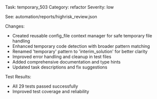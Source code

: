 Task: temporary_503
Category: refactor
Severity: low

See: automation/reports/highrisk_review.json

Changes:
- Created reusable config_file context manager for safe temporary file handling
- Enhanced temporary code detection with broader pattern matching
- Renamed 'temporary' pattern to 'interim_solution' for better clarity
- Improved error handling and cleanup in test files
- Added comprehensive documentation and type hints
- Updated task descriptions and fix suggestions

Test Results:
- All 29 tests passed successfully
- Improved test coverage and reliability

